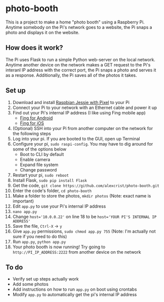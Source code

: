 # photo-booth
This is a project to make a home "photo booth" using a Raspberry Pi. Anytime somebody on the Pi's network goes to a website, the Pi snaps a photo and displays it on the website.

## How does it work?
The Pi uses Flask to run a simple Python web-server on the local network. Anytime another device on the network makes a GET request to the Pi's interanl IP address with the correct port, the Pi snaps a photo and serves it as a response. Additionally, the Pi saves all of the photos it takes.

## Set up

1. Download and install [Raspbian Jessie with Pixel](https://www.raspberrypi.org/downloads/raspbian/) to your Pi
1. Connect your Pi to your network with an Ethernet cable and power it up
1. Find out your Pi's internal IP address (I like using Fing mobile app)
    * [Fing for Android](https://play.google.com/store/apps/details?id=com.overlook.android.fing&hl=en)
    * [Fing for iOS](https://itunes.apple.com/us/app/fing-network-scanner/id430921107?mt=8)
1. (Optional) SSH into your Pi from another computer on the network for the following steps
1. Log into your pi. If you are booted to the GUI, open up Terminal
1. Configure your pi, `sudo raspi-config`. You may have to dig around for some of the options below
    * Boot to CLI by default
    * Enable camera
    * Expand file system
    * Change password
1. Restart your pi, `sudo reboot`
1. Install Flask, `sudo pip install Flask`
1. Get the code, `git clone https://github.com/alexcrist/photo-booth.git`
1. Enter the code's folder, `cd photo-booth`
1. Make a folder to store the photos, `mkdir photos` (Note: exact name is important)
1. Edit `app.py` to use your Pi's internal IP address
  1. `nano app.py`
  1. Change `host='10.0.0.22'` on line 18 to be `host='YOUR PI'S INTERNAL IP ADDRESS'`
  1. Save the file, `Ctrl-X` -> `y`
1. Give `app.py` permissions, `sudo chmod app.py 755` (Note: I'm actually not sure if you need to do this)
1. Run `app.py`, `python app.py`
1. Your photo booth is now running! Try going to `http://PI_IP_ADDRESS:2222` from another device on the network

## To do

* Verify set up steps actually work
* Add some photos
* Add instructions on how to run `app.py` on boot using crontabs
* Modify `app.py` to automatically get the pi's internal IP address
